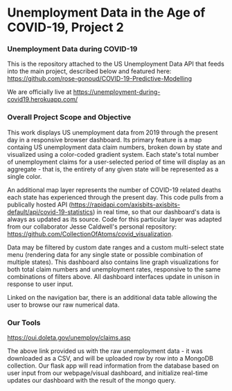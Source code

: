 # Unemployment Data in the Age of COVID-19, Project 2

### Unemployment Data during COVID-19

This is the repository attached to the US Unemployment Data API that feeds into the main project, described below and featured here: https://github.com/rose-gonoud/COVID-19-Predictive-Modelling

We are officially live at https://unemployment-during-covid19.herokuapp.com/

### Overall Project Scope and Objective

This work displays US unemployment data from 2019 through the present day in a responsive browser dashboard. Its primary feature is a map containg US unemployment data claim numbers, broken down by state and visualized using a color-coded gradient system. Each state's total number of unemployment claims for a user-selected period of time will display as an aggregate - that is, the entirety of any given state will be represented as a single color.

An additional map layer represents the number of COVID-19 related deaths each state has experienced through the present day. This code pulls from a publically hosted API (https://rapidapi.com/axisbits-axisbits-default/api/covid-19-statistics) in real time, so that our dashboard's data is always as updated as its source. Code for this particular layer was adapted from our collaborator Jesse Caldwell's personal repository: https://github.com/CollectionOfAtoms/covid_visualization.

Data may be filtered by custom date ranges and a custom multi-select state menu (rendering data for any single state or possible combination of multiple states). This dashboard also contains line graph visualizations for both total claim numbers and unemployment rates, responsive to the same combinations of filters above. All dashboard interfaces update in unison in response to user input.

Linked on the navigation bar, there is an additional data table allowing the user to browse our raw numerical data.

### Our Tools

https://oui.doleta.gov/unemploy/claims.asp

The above link provided us with the raw unemployment data - it was downloaded as a CSV, and will be uploaded row by row into a MongoDB collection. Our flask app will read information from the database based on user input from our webpage/visual dashboard, and initialize real-time updates our dashboard with the result of the mongo query.
